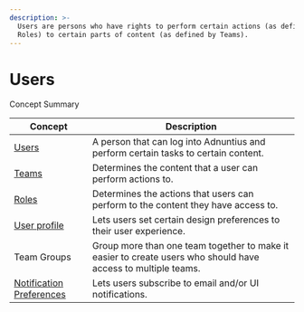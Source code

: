 ```yaml
---
description: >-
  Users are persons who have rights to perform certain actions (as defined by
  Roles) to certain parts of content (as defined by Teams).
---
```


# Users

Concept Summary

| Concept                                                 | Description                                                                                                    |
| ------------------------------------------------------- | -------------------------------------------------------------------------------------------------------------- |
| [Users](users-teams-and-roles.md)                       | A person that can log into Adnuntius and perform certain tasks to certain content.                             |
| [Teams](users-teams-and-roles-1.md)                     | Determines the content that a user can perform actions to.                                                     |
| [Roles](users-teams-and-roles-2.md)                     | Determines the actions that users can perform to the content they have access to.                              |
| [User profile](user-profile.md)                         | Lets users set certain design preferences to their user experience.                                            |
| Team Groups                                             | Group more than one team together to make it easier to create users who should have access to multiple teams.  |
| [Notification Preferences](notification-preferences.md) | Lets users subscribe to email and/or UI notifications.                                                         |
